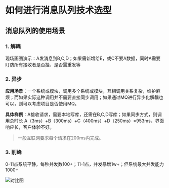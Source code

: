 # 如何进行消息队列技术选型

## 消息队列的使用场景

### 1. **解耦**
   现场画图演示：A发消息到B,C,D；如果需新增给E，或C不要A数据，同时A需要盯防所有接收者是否挂、是否需重发等




### 2. **异步**
**应用场景**：一个系统或模块，调用多个系统或模块，互相调用关系复杂，维护麻烦；而如果实际这种调用并不需要直接同步调用；如果通过MQ进行异步化解耦也可以，则可以考虑项目是否使用MQ。

**具体样例**：A接收请求，需要本地写库，还需在B,C,D写库；如果同步方式，则调用总时长 A（3ms）+B（300ms）+C（400ms）+D（250ms）=953ms，界面响应长，客户体验不好。

>一般互联网要求每个请求在200ms内完成。
  
### 3. **削峰**
   0-11点系统平静，每秒并发数100+；11-1点，并发暴增1w+；但系统最大并发能力1000+
   
![对比图](https://note.youdao.com/yws/api/personal/file/AE09954DD6DF41C58B0891FBBAC4EF0B?method=download&shareKey=6cdd6716be8e15293ed6f8fe9c87df18)
